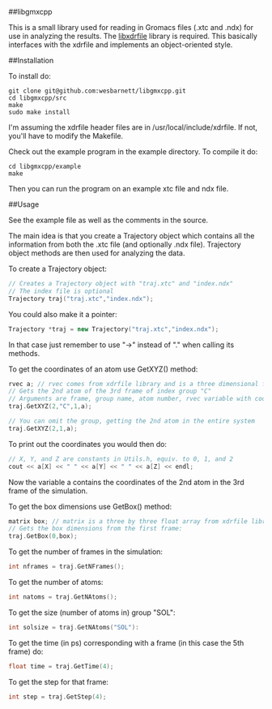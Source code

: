 ##libgmxcpp

This is a small library used for reading in Gromacs files (.xtc and .ndx) for
use in analyzing the results. The [libxdrfile](ftp://ftp.gromacs.org/pub/contrib/xdrfile-1.1.1.tar.gz) library is required. This basically interfaces with the xdrfile and implements an object-oriented style.

##Installation

To install do:

    git clone git@github.com:wesbarnett/libgmxcpp.git
    cd libgmxcpp/src
    make
    sudo make install

I'm assuming the xdrfile header files are in /usr/local/include/xdrfile. If not,
you'll have to modify the Makefile.

Check out the example program in the example directory. To compile it do:

    cd libgmxcpp/example
    make

Then you can run the program on an example xtc file and ndx file.

##Usage

See the example file as well as the comments in the source. 

The main idea is that you create a Trajectory object which contains all the
information from both the .xtc file (and optionally .ndx file). Trajectory
object methods are then used for analyzing the data.

To create a Trajectory object:

```c++
// Creates a Trajectory object with "traj.xtc" and "index.ndx"
// The index file is optional
Trajectory traj("traj.xtc","index.ndx");
```

You could also make it a pointer:

```c++
Trajectory *traj = new Trajectory("traj.xtc","index.ndx");
```

In that case just remember to use "->" instead of "." when calling its methods.

To get the coordinates of an atom use GetXYZ() method:

```c++
rvec a; // rvec comes from xdrfile library and is a three dimensional float array
// Gets the 2nd atom of the 3rd frame of index group "C"
// Arguments are frame, group name, atom number, rvec variable with coordinates stored
traj.GetXYZ(2,"C",1,a);

// You can omit the group, getting the 2nd atom in the entire system
traj.GetXYZ(2,1,a);
```

To print out the coordinates you would then do:

```c++
// X, Y, and Z are constants in Utils.h, equiv. to 0, 1, and 2
cout << a[X] << " " << a[Y] << " " << a[Z] << endl;
```

Now the variable a contains the coordinates of the 2nd atom in the 3rd frame of
the simulation.

To get the box dimensions use GetBox() method:

```c++
matrix box; // matrix is a three by three float array from xdrfile library
// Gets the box dimensions from the first frame:
traj.GetBox(0,box);
```

To get the number of frames in the simulation:

```c++
int nframes = traj.GetNFrames();
```

To get the number of atoms:

```c++
int natoms = traj.GetNAtoms();
```

To get the size (number of atoms in) group "SOL":

```c++
int solsize = traj.GetNAtoms("SOL"):
```

To get the time (in ps) corresponding with a frame (in this case the 5th frame)
do:

```c++
float time = traj.GetTime(4);
```

To get the step for that frame:

```c++
int step = traj.GetStep(4);
```
